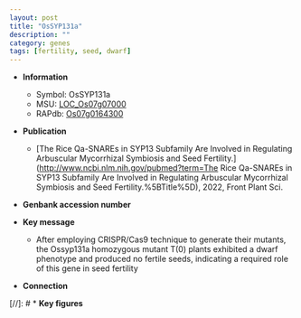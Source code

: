 ```yaml
---
layout: post
title: "OsSYP131a"
description: ""
category: genes
tags: [fertility, seed, dwarf]
---
```


* **Information**  
    + Symbol: OsSYP131a  
    + MSU: [LOC_Os07g07000](http://rice.uga.edu/cgi-bin/ORF_infopage.cgi?orf=LOC_Os07g07000)  
    + RAPdb: [Os07g0164300](https://rapdb.dna.affrc.go.jp/locus/?name=Os07g0164300)  

* **Publication**  
    + [The Rice Qa-SNAREs in SYP13 Subfamily Are Involved in Regulating Arbuscular Mycorrhizal Symbiosis and Seed Fertility.](http://www.ncbi.nlm.nih.gov/pubmed?term=The Rice Qa-SNAREs in SYP13 Subfamily Are Involved in Regulating Arbuscular Mycorrhizal Symbiosis and Seed Fertility.%5BTitle%5D), 2022, Front Plant Sci.

* **Genbank accession number**  

* **Key message**  
    + After employing CRISPR/Cas9 technique to generate their mutants, the Ossyp131a homozygous mutant T(0) plants exhibited a dwarf phenotype and produced no fertile seeds, indicating a required role of this gene in seed fertility

* **Connection**  

[//]: # * **Key figures**  


